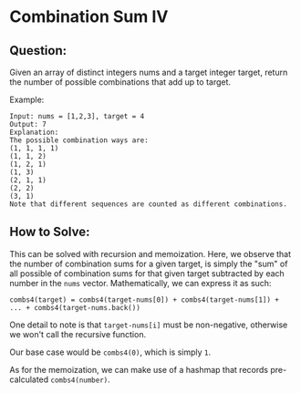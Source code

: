 # Combination Sum IV

## Question:
Given an array of distinct integers nums and a target integer target, return the number of possible combinations that add up to target.

Example:

```
Input: nums = [1,2,3], target = 4
Output: 7
Explanation:
The possible combination ways are:
(1, 1, 1, 1)
(1, 1, 2)
(1, 2, 1)
(1, 3)
(2, 1, 1)
(2, 2)
(3, 1)
Note that different sequences are counted as different combinations.
```

## How to Solve:

This can be solved with recursion and memoization. Here, we observe
that the number of combination sums for a given target, is simply the
"sum" of all possible of combination sums for that given target
subtracted by each number in the `nums` vector. Mathematically, we can
express it as such:

```
combs4(target) = combs4(target-nums[0]) + combs4(target-nums[1]) +
... + combs4(target-nums.back())
```

One detail to note is that `target-nums[i]` must be non-negative,
otherwise we won't call the recursive function.

Our base case would be `combs4(0)`, which is simply `1`.

As for the memoization, we can make use of a hashmap that records
pre-calculated `combs4(number)`.
